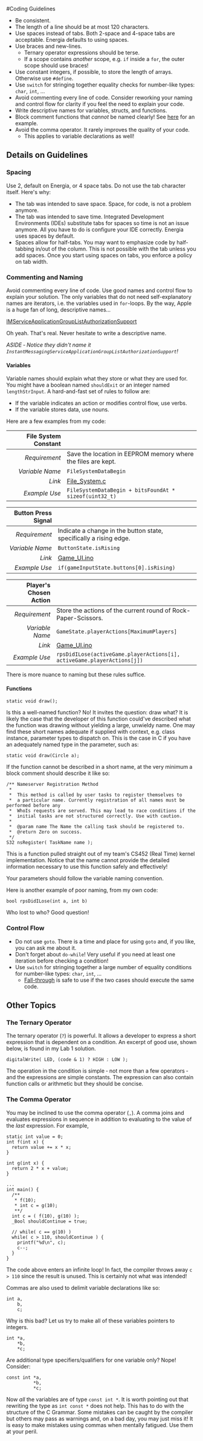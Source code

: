 #Coding Guidelines
- Be consistent.
- The length of a line should be at most 120 characters.
- Use spaces instead of tabs. Both 2-space and 4-space tabs are acceptable. Energia defaults to using spaces.
- Use braces and new-lines.
    - Ternary operator expressions should be terse.
  - If a scope contains *another* scope, e.g. `if` inside a `for`, the outer scope should use braces!
- Use constant integers, if possible, to store the length of arrays. Otherwise use `#define`.
- Use `switch` for stringing together equality checks for number-like types: `char`, `int`, ...
- Avoid commenting every line of code. Consider reworking your naming and control flow for clarity if you feel the need to explain your code.
- Write descriptive names for variables, structs, and functions.
- Block comment functions that *cannot* be named clearly! See [here](Coding_Guideline.md#functions) for an example.
- Avoid the comma operator. It rarely improves the quality of your code.
  - This applies to variable declarations as well!

## Details on Guidelines
### Spacing
Use 2, default on Energia, or 4 space tabs. Do not use the tab character itself. Here's why:
- The tab was intended to save space. Space, for code, is not a problem anymore.
- The tab was intended to save time. Integrated Development Environments (IDEs) substitute tabs for spaces so time is not an issue anymore. All you have to do is configure your IDE correctly. Energia uses spaces by default.
- Spaces allow for half-tabs. You may want to emphasize code by half-tabbing in/out of the column. This is not possible with the tab unless you add spaces. Once you start using spaces on tabs, you enforce a policy on tab width.

### Commenting and Naming
Avoid commenting every line of code. Use good names and control flow to explain your solution. The only variables that do not need self-explanatory names are iterators, i.e. the variables used in `for`-loops. By the way, Apple is a huge fan of long, descriptive names...

[IMServiceApplicationGroupListAuthorizationSupport](https://developer.apple.com/reference/imserviceplugin/imserviceapplicationgrouplistauthorizationsupport)

Oh yeah. That's real. Never hesitate to write a descriptive name.

*ASIDE &dash; Notice they didn't name it `InstantMessagingServiceApplicationGroupListAuthorizationSupport`!*

#### Variables
Variable names should explain what they store or what they are used for. You might have a boolean named `shouldExit` or an integer named `lengthStrInput`. A hard-and-fast set of rules to follow are:
- If the variable indicates an action or modifies control flow, use verbs.
- If the variable stores data, use nouns.

Here are a few examples from my code:

| File System Constant |  |
| -------------------------:| ----- |
|*Requirement*  | Save the location in EEPROM memory where the files are kept.|
|*Variable Name*| `FileSystemDataBegin` |
|*Link*         | [File_System.c](projects/Project_Storage/File_System.c#L12) |
|*Example Use*  | `FileSystemDataBegin + bitsFoundAt * sizeof(uint32_t)` |

| Button Press Signal |  |
| -------------------------:| ----- |
|*Requirement*  | Indicate a change in the button state, specifically a rising edge. |
|*Variable Name*| `ButtonState.isRising` |
|*Link*         | [Game_UI.ino](projects/Project_RPS/Game_UI.ino#L24) |
|*Example Use*  | `if(gameInputState.buttons[0].isRising)` |

| Player's Chosen Action |  |
| -------------------------:| ----- |
|*Requirement*  | Store the actions of the current round of Rock-Paper-Scissors. |
|*Variable Name*| `GameState.playerActions[MaximumPlayers]` |
|*Link*         | [Game_UI.ino](projects/Project_RPS/Game_UI.ino#L39) |
|*Example Use*  | `rpsDidILose(activeGame.playerActions[i], activeGame.playerActions[j])` |


There is more nuance to naming but these rules suffice.

#### Functions
```
static void draw();
```
Is this a well-named function? No! It invites the question: draw what? It is likely the case that the developer of this function could've described what the function was drawing without yielding a large, unwieldy name. One may find these short names adequate if supplied with context, e.g. class instance, parameter types to dispatch on. This is the case in C if you have an adequately named type in the parameter, such as:
```
static void draw(Circle a);
```

If the function cannot be described in a short name, at the very minimum a block comment should describe it like so:
```
/** Nameserver Registration Method
 *
 *  This method is called by user tasks to register themselves to
 *  a particular name. Currently registration of all names must be performed before any
 *  WhoIs requests are served. This may lead to race conditions if the
 *  initial tasks are not structured correctly. Use with caution.
 *
 *  @param name The Name the calling task should be registered to.
 *  @return Zero on success.
 */
S32 nsRegister( TaskName name );
```
This is a function pulled straight out of my team's CS452 (Real Time) kernel implementation. Notice that the name cannot provide the detailed information necessary to use this function safely and effectively!

Your parameters should follow the variable naming convention.

Here is another example of poor naming, from my own code:
```
bool rpsDidILose(int a, int b)
```
Who lost to who? Good question!

### Control Flow
- Do not use `goto`. There is a time and place for using `goto` and, if you like, you can ask me about it.
- Don't forget about `do-while`! Very useful if you need at least one iteration before checking a condition!
- Use `switch` for stringing together a large number of equality conditions for number-like types: `char`, `int`, ...
  - [Fall-through](http://stackoverflow.com/questions/8146106/does-case-switch-work-like-this) is safe to use if the two cases should execute the same code.

## Other Topics

### The Ternary Operator
The ternary operator (`?`) is powerful. It allows a developer to express a short expression that is dependent on a condition. An excerpt of good use, shown below, is found in my Lab 1 solution.
```
digitalWrite( LED, (code & 1) ? HIGH : LOW );
```
The operation in the condition is simple &dash; not more than a few operators &dash; and the expressions are simple constants. The expression can also contain function calls or arithmetic but they should be concise.

### The Comma Operator
You may be inclined to use the comma operator (`,`). A comma joins and evaluates expressions in sequence in addition to evaluating to the value of the *last* expression. For example,
```
static int value = 0;
int f(int x) {
  return value += x * x;
}

int g(int x) {
  return 2 * x + value;
}

...
int main() {
  /**
   * f(10);
   * int c = g(10);
   **/
  int c = ( f(10), g(10) );
  _Bool shouldContinue = true;

  // while( c == g(10) )
  while( c > 110, shouldContinue ) {
    printf("%d\n", c);
    c--;
  }
}
```
The code above enters an infinite loop! In fact, the compiler throws away `c > 110` since the result is unused. This is certainly not what was intended!

Commas are also used to delimit variable declarations like so:
```
int a,
    b,
    c;
```
Why is this bad? Let us try to make all of these variables pointers to integers.
```
int *a,
    *b,
    *c;
```
Are additional type specifiers/qualifiers for one variable only? Nope! Consider:
```
const int *a,
          *b,
          *c;
```
Now *all* the variables are of type `const int *`. It is worth pointing out that rewriting the type as `int const *` does not help. This has to do with the structure of the C Grammar. Some mistakes can be caught by the compiler but others may pass as warnings and, on a bad day, you may just miss it! It is easy to make mistakes using commas when mentally fatigued. Use them at your peril.
